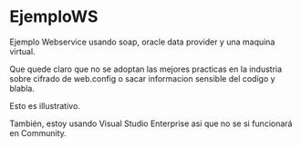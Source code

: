 # EjemploWS
Ejemplo Webservice usando soap, oracle data provider y una maquina virtual.

Que quede claro que no se adoptan las mejores practicas en la industria sobre cifrado de web.config o sacar informacion sensible del codigo
y blabla.

Esto es illustrativo.

También, estoy usando Visual Studio Enterprise asi que no se si funcionará en Community.
